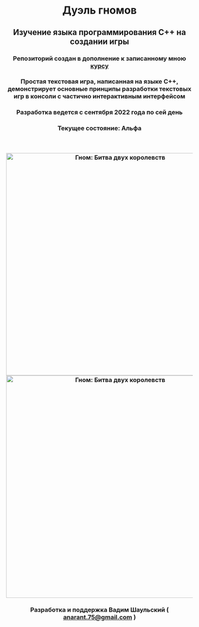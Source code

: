 <h1 align="center">Дуэль гномов</h1>
<h2 align="center">Изучение языка программирования C++ на создании игры</h2>

<h3 align="center">Репозиторий создан в дополнение к записанному мною
    <a href="https://www.youtube.com/playlist?list=PLNBPdIRF0N_gqt2hg8PSVWq9iuX0ka8h0" target="_blank">курсу</a>
</h3>

<h3 align="center">Простая текстовая игра, написанная на языке С++, демонстрирует основные принципы разработки текстовых игр в консоли с частично интерактивным интерфейсом</h3>
<h3 align="center">Разработка ведется с сентября 2022 года по сей день</h3>
<h3 align="center">Текущее состояние: Альфа</h3><br>
 
 <h3 align="center">
    <img src="http://saltario.ru/wp-content/uploads/2023/01/gnome-1-1.png" height="600"alt="Гном: Битва двух королевств">
    <img src="http://saltario.ru/wp-content/uploads/2023/01/gnome-2-1.png" height="600"alt="Гном: Битва двух королевств"> 
    </a>
</h3>

<h3 align="center">Разработка и поддержка Вадим Шаульский (
    <a href="anarant.75@gmail.com" target="_blank">anarant.75@gmail.com</a> )
</h3>